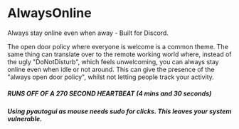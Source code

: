 # AlwaysOnline

Always stay online even when away - Built for Discord.



The open door policy where everyone is welcome is a common theme. The same thing can translate over to the remote working world where, instead of the ugly "DoNotDisturb", which feels unwelcoming, you can always stay online even when idle or not around. This can give the presence of the "always open door policy", whilst not letting people track your activity. 


##### RUNS OFF OF A 270 SECOND HEARTBEAT (4 mins and 30 seconds)
##### Using pyautogui as mouse needs sudo for clicks. This leaves your system vulnerable.
